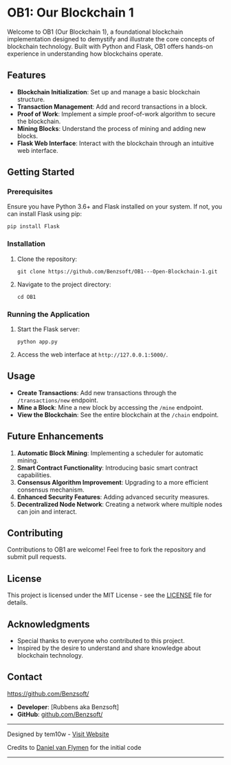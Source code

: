 

# OB1: Our Blockchain 1

Welcome to OB1 (Our Blockchain 1), a foundational blockchain implementation designed to demystify and illustrate the core concepts of blockchain technology. Built with Python and Flask, OB1 offers hands-on experience in understanding how blockchains operate.

## Features

- **Blockchain Initialization**: Set up and manage a basic blockchain structure.
- **Transaction Management**: Add and record transactions in a block.
- **Proof of Work**: Implement a simple proof-of-work algorithm to secure the blockchain.
- **Mining Blocks**: Understand the process of mining and adding new blocks.
- **Flask Web Interface**: Interact with the blockchain through an intuitive web interface.

## Getting Started

### Prerequisites

Ensure you have Python 3.6+ and Flask installed on your system. If not, you can install Flask using pip:

```
pip install Flask
```

### Installation

1. Clone the repository:
   ```
   git clone https://github.com/Benzsoft/OB1---Open-Blockchain-1.git
   ```
2. Navigate to the project directory:
   ```
   cd OB1
   ```

### Running the Application

1. Start the Flask server:
   ```
   python app.py
   ```
2. Access the web interface at `http://127.0.0.1:5000/`.

## Usage

- **Create Transactions**: Add new transactions through the `/transactions/new` endpoint.
- **Mine a Block**: Mine a new block by accessing the `/mine` endpoint.
- **View the Blockchain**: See the entire blockchain at the `/chain` endpoint.

## Future Enhancements

1. **Automatic Block Mining**: Implementing a scheduler for automatic mining.
2. **Smart Contract Functionality**: Introducing basic smart contract capabilities.
3. **Consensus Algorithm Improvement**: Upgrading to a more efficient consensus mechanism.
4. **Enhanced Security Features**: Adding advanced security measures.
5. **Decentralized Node Network**: Creating a network where multiple nodes can join and interact.

## Contributing

Contributions to OB1 are welcome! Feel free to fork the repository and submit pull requests.

## License

This project is licensed under the MIT License - see the [LICENSE](LICENSE) file for details.

## Acknowledgments

- Special thanks to everyone who contributed to this project.
- Inspired by the desire to understand and share knowledge about blockchain technology.

## Contact
https://github.com/Benzsoft/

- **Developer**: [Rubbens aka Benzsoft]
- **GitHub**: [github.com/Benzsoft/](https://github.com/Benzsoft/)

---

Designed by tem10w - [Visit Website](berkhosconsulting.dao)   

Credits to [Daniel van Flymen](https://medium.com/@vanflymen) for the initial code

---
